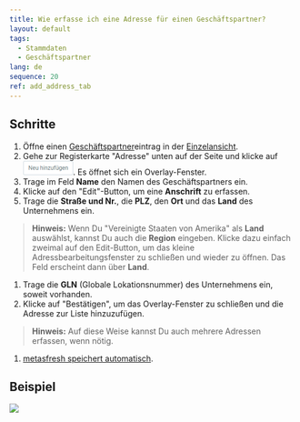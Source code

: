 ```yaml
---
title: Wie erfasse ich eine Adresse für einen Geschäftspartner?
layout: default
tags:
  - Stammdaten
  - Geschäftspartner
lang: de
sequence: 20
ref: add_address_tab
---
```


## Schritte
1. Öffne einen [Geschäftspartner](Neuer_Geschaeftspartner)eintrag in der [Einzelansicht](Ansichten).
1. Gehe zur Registerkarte "Adresse" unten auf der Seite und klicke auf ![](assets/Neu_hinzufuegen_Button.png). Es öffnet sich ein Overlay-Fenster.
1. Trage im Feld **Name** den Namen des Geschäftspartners ein.
1. Klicke auf den "Edit"-Button, um eine **Anschrift** zu erfassen.
1. Trage die **Straße und Nr.**, die **PLZ**, den **Ort** und das **Land** des Unternehmens ein.
 >**Hinweis:** Wenn Du "Vereinigte Staaten von Amerika" als **Land** auswählst, kannst Du auch die **Region** eingeben. Klicke dazu einfach zweimal auf den Edit-Button, um das kleine Adressbearbeitungsfenster zu schließen und wieder zu öffnen. Das Feld erscheint dann über **Land**.

1. Trage die **GLN** (Globale Lokationsnummer) des Unternehmens ein, soweit vorhanden.
1. Klicke auf "Bestätigen", um das Overlay-Fenster zu schließen und die Adresse zur Liste hinzuzufügen.
 >**Hinweis:** Auf diese Weise kannst Du auch mehrere Adressen erfassen, wenn nötig.

1. [metasfresh speichert automatisch](Speicheranzeige).

## Beispiel
![](assets/Adresse_erfassen_Tab.gif)
